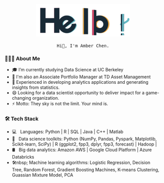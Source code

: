 <p align="center">
  <img src="https://github.com/ShuYingAmberChen/ShuYingAmberChen/blob/main/img/hello.gif" width="60%">
  <br><br>
  <samp>
    Hi👋, I'm Amber Chen. 
  </samp>
</p>

<h3> 👨🏻‍💻 About Me </h3>

- 🎓 I’m currently studying Data Science at UC Berkeley
- 🔭 I'm also an Associate Portfolio Manager at TD Asset Management
- 🌱 Experienced in developing analytics applications and generating insights from statistics.
- 😄 Looking for a data scientist opportunity to deliver impact for a game-changing organization.   
- ⚡ Motto: They sky is not the limit. Your mind is.

<h3>🛠 Tech Stack</h3>

- 💻 &nbsp; Languages: Python | R | SQL | Java | C++ | Matlab
- 💼 &nbsp; Data science toolkits: Python (NumPy, Pandas, Pyspark, Matplotlib, Scikit-learn, SciPy) | R (ggplot2, fpp3, dplyr, fpp3, forecast) | Hadoop |
- 🛢 &nbsp; Big data analytics: Amazon AWS | Google Cloud Platform | Azure Databricks
- 🛠nbsp; Machine learning algorithms: Logistic Regression, Decision Tree, Random Forest, Gradient Boosting Machines, K-means Clustering, Guassian Mixture Model, PCA


